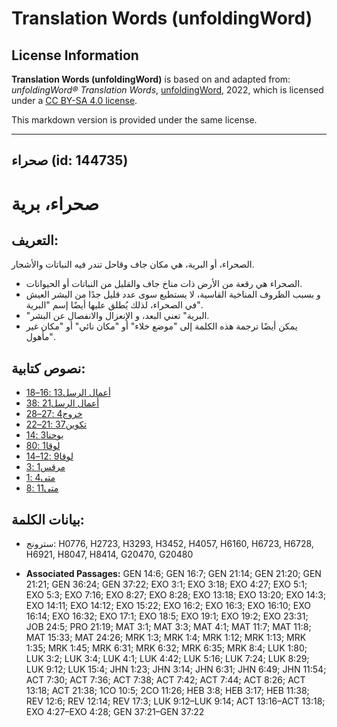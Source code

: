 # Translation Words (unfoldingWord)

## License Information

**Translation Words (unfoldingWord)** is based on and adapted from: _unfoldingWord® Translation Words_, [unfoldingWord](https://unfoldingword.org/utw), 2022, which is licensed under a [CC BY-SA 4.0 license](https://creativecommons.org/licenses/by-sa/4.0/legalcode.en).

This markdown version is provided under the same license.



--------------------------------

## صحراء (id: 144735)

صحراء، برية
===========

التعريف:
--------

الصحراء، أو البرية، هي مكان جاف وقاحل تندر فيه النباتات والأشجار.

* الصحراء هي رقعة من الأرض ذات مناخ جاف والقليل من النباتات أو الحيوانات.
* و بسبب الظروف المناخية القاسية، لا يستطيع سوى عدد قليل جدًا من البشر العيش في الصحراء، لذلك يُطلق عليها أيضًا إسم "البرية".
* "البرية" تعني البعد، و الإنعزال والانفصال عن البشر.
* يمكن أيضًا ترجمة هذه الكلمة إلى "موضع خلاء" أو "مكان نائي" أو "مكان غير مأهول".

نصوص كتابية:
------------

* [أعمال الرسل13 :16–18](https://ref.ly/Acts13:16-Acts13:18)
* [أعمال الرسل21 :38](https://ref.ly/Acts21:38)
* [خروج4 :27–28](https://ref.ly/Exod4:27-Exod4:28)
* [تكوين37 :21–22](https://ref.ly/Gen37:21-Gen37:22)
* [يوحنا3 :14](https://ref.ly/John3:14)
* [لوقا1 :80](https://ref.ly/Luke1:80)
* [لوقا9 :12–14](https://ref.ly/Luke9:12-Luke9:14)
* [مرقس1 :3](https://ref.ly/Mark1:3)
* [متى4 :1](https://ref.ly/Matt4:1)
* [متى11 :8](https://ref.ly/Matt11:8)

بيانات الكلمة:
--------------

* سترونج: H0776, H2723, H3293, H3452, H4057, H6160, H6723, H6728, H6921, H8047, H8414, G20470, G20480

* **Associated Passages:** GEN 14:6; GEN 16:7; GEN 21:14; GEN 21:20; GEN 21:21; GEN 36:24; GEN 37:22; EXO 3:1; EXO 3:18; EXO 4:27; EXO 5:1; EXO 5:3; EXO 7:16; EXO 8:27; EXO 8:28; EXO 13:18; EXO 13:20; EXO 14:3; EXO 14:11; EXO 14:12; EXO 15:22; EXO 16:2; EXO 16:3; EXO 16:10; EXO 16:14; EXO 16:32; EXO 17:1; EXO 18:5; EXO 19:1; EXO 19:2; EXO 23:31; JOB 24:5; PRO 21:19; MAT 3:1; MAT 3:3; MAT 4:1; MAT 11:7; MAT 11:8; MAT 15:33; MAT 24:26; MRK 1:3; MRK 1:4; MRK 1:12; MRK 1:13; MRK 1:35; MRK 1:45; MRK 6:31; MRK 6:32; MRK 6:35; MRK 8:4; LUK 1:80; LUK 3:2; LUK 3:4; LUK 4:1; LUK 4:42; LUK 5:16; LUK 7:24; LUK 8:29; LUK 9:12; LUK 15:4; JHN 1:23; JHN 3:14; JHN 6:31; JHN 6:49; JHN 11:54; ACT 7:30; ACT 7:36; ACT 7:38; ACT 7:42; ACT 7:44; ACT 8:26; ACT 13:18; ACT 21:38; 1CO 10:5; 2CO 11:26; HEB 3:8; HEB 3:17; HEB 11:38; REV 12:6; REV 12:14; REV 17:3; LUK 9:12–LUK 9:14; ACT 13:16–ACT 13:18; EXO 4:27–EXO 4:28; GEN 37:21–GEN 37:22

